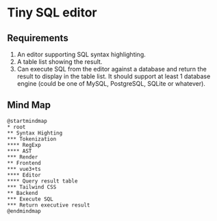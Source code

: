 # Tiny SQL editor

## Requirements

1. An editor supporting SQL syntax highlighting.
1. A table list showing the result.
1. Can execute SQL from the editor against a database and return the result to display in the table list. It should support at least 1 database engine (could be one of MySQL, PostgreSQL, SQLite or whatever).

## Mind Map

```plantuml
@startmindmap
* root
** Syntax Highting
*** Tokenization
**** RegExp
**** AST
*** Render
** Frontend
*** vue3+ts
**** Editor
**** Query result table
*** Tailwind CSS
** Backend
*** Execute SQL
*** Return executive result
@endmindmap
```
